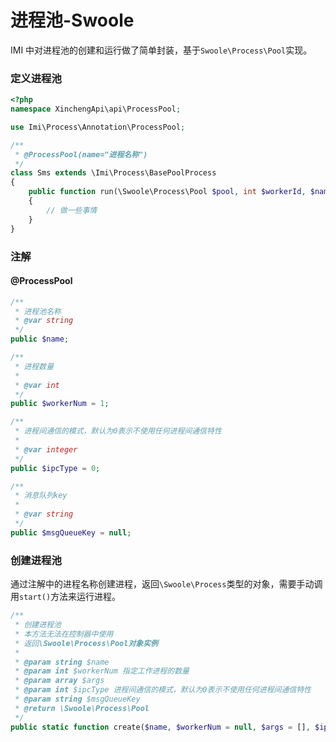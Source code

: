 # 进程池-Swoole

IMI 中对进程池的创建和运行做了简单封装，基于`Swoole\Process\Pool`实现。

### 定义进程池

```php
<?php
namespace XinchengApi\api\ProcessPool;

use Imi\Process\Annotation\ProcessPool;

/**
 * @ProcessPool(name="进程名称")
 */
class Sms extends \Imi\Process\BasePoolProcess
{
	public function run(\Swoole\Process\Pool $pool, int $workerId, $name, $workerNum, $args, $ipcType, $msgQueueKey)
	{
	    // 做一些事情
	}
}
```

### 注解

#### @ProcessPool

```php
/**
 * 进程池名称
 * @var string
 */
public $name;

/**
 * 进程数量
 *
 * @var int
 */
public $workerNum = 1;

/**
 * 进程间通信的模式，默认为0表示不使用任何进程间通信特性
 *
 * @var integer
 */
public $ipcType = 0;

/**
 * 消息队列key
 *
 * @var string
 */
public $msgQueueKey = null;
```

### 创建进程池

通过注解中的进程名称创建进程，返回`\Swoole\Process`类型的对象，需要手动调用`start()`方法来运行进程。

```php
/**
 * 创建进程池
 * 本方法无法在控制器中使用
 * 返回\Swoole\Process\Pool对象实例
 * 
 * @param string $name
 * @param int $workerNum 指定工作进程的数量
 * @param array $args
 * @param int $ipcType 进程间通信的模式，默认为0表示不使用任何进程间通信特性
 * @param string $msgQueueKey
 * @return \Swoole\Process\Pool
 */
public static function create($name, $workerNum = null, $args = [], $ipcType = 0, $msgQueueKey = null): \Swoole\Process\Pool
```

